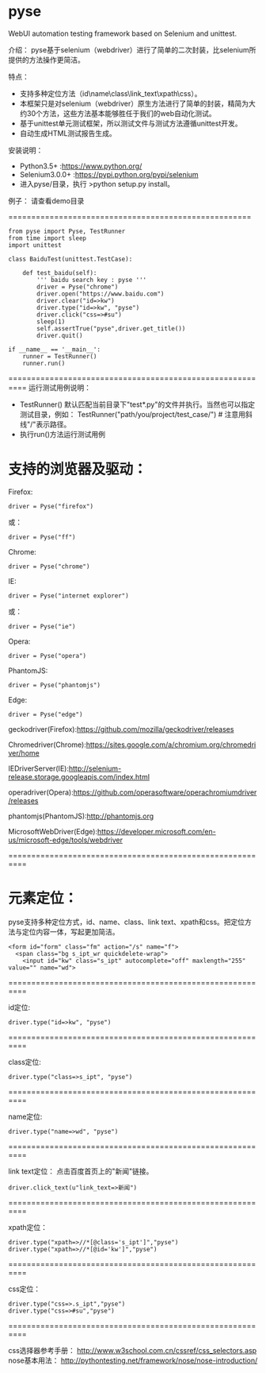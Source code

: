 # pyse
WebUI automation testing framework based on Selenium and unittest.

介绍：
  pyse基于selenium（webdriver）进行了简单的二次封装，比selenium所提供的方法操作更简洁。

特点：
* 支持多种定位方法（id\name\class\link_text\xpath\css）。
* 本框架只是对selenium（webdriver）原生方法进行了简单的封装，精简为大约30个方法，这些方法基本能够胜任于我们的web自动化测试。
* 基于unittest单元测试框架，所以测试文件与测试方法遵循unittest开发。
* 自动生成HTML测试报告生成。

安装说明：
* Python3.5+ :https://www.python.org/
* Selenium3.0.0+ :https://pypi.python.org/pypi/selenium
* 进入pyse/目录，执行 >python setup.py install。


例子：
   请查看demo目录

=====================================================

    from pyse import Pyse, TestRunner
    from time import sleep
    import unittest

    class BaiduTest(unittest.TestCase):

        def test_baidu(self):
            ''' baidu search key : pyse '''
            driver = Pyse("chrome")
            driver.open("https://www.baidu.com")
            driver.clear("id=>kw")
            driver.type("id=>kw", "pyse")
            driver.click("css=>#su")
            sleep(1)
            self.assertTrue("pyse",driver.get_title())
            driver.quit()

    if __name__ == '__main__':
        runner = TestRunner()
        runner.run()

==========================================================
运行测试用例说明：
* TestRunner() 默认匹配当前目录下"test*.py"的文件并执行。当然也可以指定测试目录，例如：
TestRunner("path/you/project/test_case/")  # 注意用斜线"/"表示路径。
* 执行run()方法运行测试用例

支持的浏览器及驱动：
==========================================================
  Firefox:

    driver = Pyse("firefox")  
  或：

    driver = Pyse("ff")

  Chrome:

    driver = Pyse("chrome")  

  IE:

    driver = Pyse("internet explorer")
  或：

    driver = Pyse("ie")

  Opera:

    driver = Pyse("opera")

  PhantomJS:

    driver = Pyse("phantomjs")

  Edge:

    driver = Pyse("edge")

geckodriver(Firefox):https://github.com/mozilla/geckodriver/releases

Chromedriver(Chrome):https://sites.google.com/a/chromium.org/chromedriver/home

IEDriverServer(IE):http://selenium-release.storage.googleapis.com/index.html

operadriver(Opera):https://github.com/operasoftware/operachromiumdriver/releases

phantomjs(PhantomJS):http://phantomjs.org

MicrosoftWebDriver(Edge):https://developer.microsoft.com/en-us/microsoft-edge/tools/webdriver

==========================================================

元素定位：
==========================================================
  pyse支持多种定位方式，id、name、class、link text、xpath和css。把定位方法与定位内容一体，写起更加简洁。

    <form id="form" class="fm" action="/s" name="f">
      <span class="bg s_ipt_wr quickdelete-wrap">
        <input id="kw" class="s_ipt" autocomplete="off" maxlength="255" value="" name="wd">
==========================================================

  id定位:

    driver.type("id=>kw", "pyse")
==========================================================

  class定位:

    driver.type("class=>s_ipt", "pyse")
==========================================================

  name定位:

    driver.type("name=>wd", "pyse")
==========================================================

  link text定位：
    点击百度首页上的"新闻"链接。

    driver.click_text(u"link_text=>新闻")
==========================================================

  xpath定位：

    driver.type("xpath=>//*[@class='s_ipt']","pyse")
    driver.type("xpath=>//*[@id='kw']","pyse")
==========================================================

  css定位：

    driver.type("css=>.s_ipt","pyse")
    driver.type("css=>#su","pyse")
==========================================================

  css选择器参考手册：
  http://www.w3school.com.cn/cssref/css_selectors.asp
  nose基本用法：
  http://pythontesting.net/framework/nose/nose-introduction/
